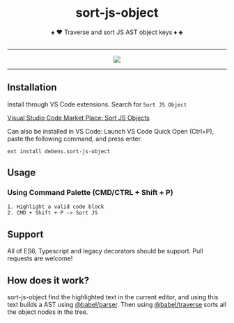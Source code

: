 <div align="center">
  <h1>sort-js-object</h1>
  ♠️ ♥️ Traverse and sort JS AST object keys ♦️ ♣️
</div>

<br />

<hr />

<div align="center">
  <img src="https://github.com/Debens/sort-js-object/raw/master/example/sort-js-object.gif" />
</div>

<hr />

## Installation

Install through VS Code extensions. Search for `Sort JS Object`

[Visual Studio Code Market Place: Sort JS Objects](https://marketplace.visualstudio.com/items?itemName=debens.sort-js-object)

Can also be installed in VS Code: Launch VS Code Quick Open (Ctrl+P), paste the following command, and press enter.

```
ext install debens.sort-js-object
```

## Usage

### Using Command Palette (CMD/CTRL + Shift + P)

```
1. Highlight a valid code block
2. CMD + Shift + P -> Sort JS
```

## Support

All of ES6, Typescript and legacy decorators should be support. Pull requests are welcome!

## How does it work?

sort-js-object find the highlighted text in the current editor, and using this text builds a AST using [@babel/parser](https://babeljs.io/docs/en/babel-parser). Then using [@babel/traverse](https://babeljs.io/docs/en/babel-traverse) sorts all the object nodes in the tree.
